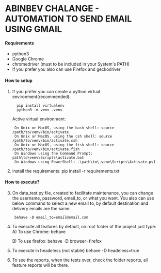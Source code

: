 # ABINBEV CHALANGE - AUTOMATION TO SEND EMAIL USING GMAIL

#### Requirements
- python3
- Google Chrome
- chromedriver (must to be included in your System's PATH)
- If you prefer you also can use Firefox and geckodriver

#### How to setup

1. If you prefer you can create a python virtual environment(recommended):

		 pip install virtualenv
		 python3 -m venv .venv

   Active virtual environment: 
   
		On Unix or MacOS, using the bash shell: source /path/to/venv/bin/activate
		On Unix or MacOS, using the csh shell: source /path/to/venv/bin/activate.csh
		On Unix or MacOS, using the fish shell: source /path/to/venv/bin/activate.fish
		On Windows using the Command Prompt: path\to\venv\Scripts\activate.bat 
		On Windows using PowerShell: .\path\to\.venv\Scripts\Activate.ps1

2. Install the requirements:
		pip install -r requirements.txt
#### How to execute?
3. On data_test.py file, created to facilitate maintenance, you can change the username, password, email_to, or what you want.
	You also can use below command to select a new email to, by default destination and delivery emails are the same.
	
		behave -D email_to=email@email.com
		
4. To execute all features by default, on root folder of the project just type:
	A) To use Chrome:
		behave

	B) To use firefox:
		 behave -D browser=firefox

5. To execute in headeless (not stable)
		behave -D headeless=true

6. To see the reports, when the tests over, check the folder reports, all feature reports will be there.
